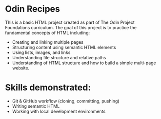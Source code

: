 # Odin Recipes

This is a basic HTML project created as part of The Odin Project Foundations curriculum. The goal of this project is to practice the fundamental concepts of HTML including:

- Creating and linking multiple pages
- Structuring content using semantic HTML elements
- Using lists, images, and links
- Understanding file structure and relative paths
- Understanding of HTML structure and how to build a simple multi-page website.

# Skills demonstrated:
- Git & GitHub workflow (cloning, committing, pushing)
- Writing semantic HTML
- Working with local development environments
